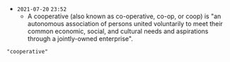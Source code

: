 - `2021-07-20`  `23:52`
	- A cooperative (also known as co-operative, co-op, or coop) is "an autonomous association of persons united voluntarily to meet their common economic, social, and cultural needs and aspirations through a jointly-owned enterprise".

```query 2021-12-30 15:11
"cooperative"
```
